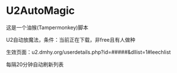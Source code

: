 # U2AutoMagic

这是一个油猴(Tampermonkey)脚本

U2自动放魔法，条件：当前正在下载，非free且有人做种

生效页面：u2.dmhy.org/userdetails.php?id=#####&dllist=1#leechlist
  
每隔20分钟自动刷新列表
